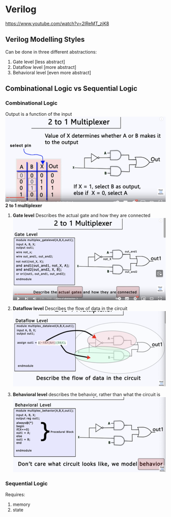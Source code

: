 # Verilog

https://www.youtube.com/watch?v=2IReMT_zjK8

## Verilog Modelling Styles

Can be done in three different abstractions:

1. Gate level [less abstract]
2. Dataflow level [more abstract]
3. Behavioral level [even more abstract]

## Combinational Logic vs Sequential Logic

### Combinational Logic

Output is a function of the input
![alt text](Verilog/image.png)
**2 to 1 multiplexer**

1. **Gate level**
   Describes the actual gate and how they are connected
   ![alt text](Verilog/image-1.png)

2. **Dataflow level**
   Describes the flow of data in the circuit
   ![alt text](Verilog/image-2.png)

3. **Behavioral level**
   describes the behavior, rather than what the circuit is
   ![alt text](image-3.png)

### Sequential Logic

Requires:

1. memory
2. state
